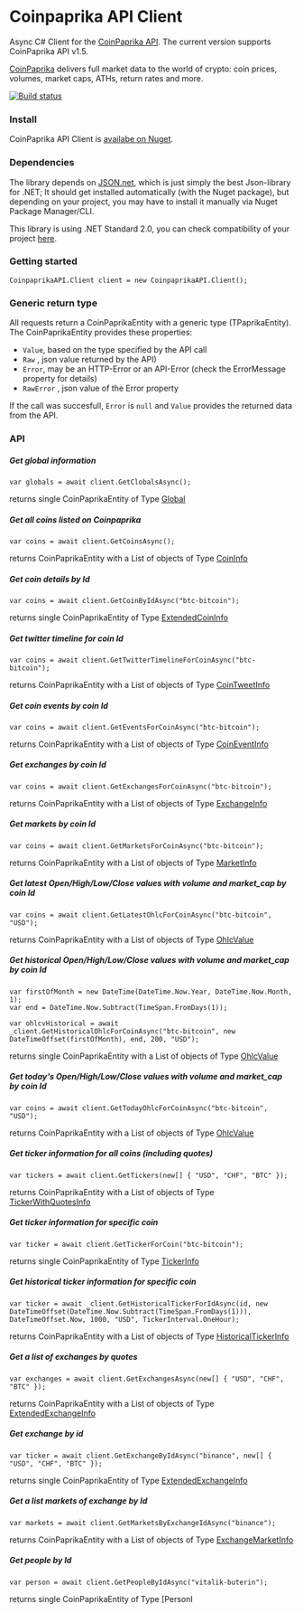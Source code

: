 # Coinpaprika API Client
Async C# Client for the [CoinPaprika API](https://api.coinpaprika.com/). The current version supports CoinPaprika API v1.5.

[CoinPaprika](https://coinpaprika.com/) delivers full market data to the world of crypto: coin prices, volumes, market caps, ATHs, return rates and more.

[![Build status](https://ci.appveyor.com/api/projects/status/ot4gk0t8rg1apxac/branch/master?svg=true)](https://ci.appveyor.com/project/MSiccDev/coinpaprikaapi/branch/master) 



### Install
CoinPaprika API Client is [availabe on Nuget](https://www.nuget.org/packages/CoinpaprikaAPI/).

### Dependencies
The library depends on [JSON.net](https://www.nuget.org/packages/Newtonsoft.Json), which is just simply the best Json-library for .NET; It should get installed automatically (with the Nuget package), but depending on your project, you may have to install it manually via Nuget Package Manager/CLI. 

This library is using .NET Standard 2.0, you can check compatibility of your project [here](https://docs.microsoft.com/en-us/dotnet/standard/net-standard#net-implementation-support).


### Getting started
```
CoinpaprikaAPI.Client client = new CoinpaprikaAPI.Client();
```

### Generic return type
All requests return a CoinPaprikaEntity with a generic type (TPaprikaEntity). The CoinPaprikaEntity provides these properties:
+ `Value`, based on the type specified by the API call
+ `Raw` , json value returned by the API)
+ `Error`, may be an HTTP-Error or an API-Error (check the ErrorMessage property for details)
+ `RawError` , json value of the Error property

If the call was succesfull, `Error` is `null` and `Value` provides the returned data from the API.

### API

##### Get global information
```
var globals = await client.GetClobalsAsync();
```
returns single CoinPaprikaEntity of Type [Global](https://github.com/MSiccDev/CoinpaprikaAPI/blob/master/CoinpaprikaAPI/Entity/Global.cs)

##### Get all coins listed on Coinpaprika
```
var coins = await client.GetCoinsAsync();
```
returns CoinPaprikaEntity with a List of objects of Type [CoinInfo](https://github.com/MSiccDev/CoinpaprikaAPI/blob/master/CoinpaprikaAPI/Entity/CoinInfo.cs)

##### Get coin details by Id
```
var coins = await client.GetCoinByIdAsync("btc-bitcoin");
```
returns single CoinPaprikaEntity of Type [ExtendedCoinInfo](https://github.com/MSiccDev/CoinpaprikaAPI/blob/master/CoinpaprikaAPI/Entity/ExtendedCoinInfo.cs)

##### Get twitter timeline for coin Id
```
var coins = await client.GetTwitterTimelineForCoinAsync("btc-bitcoin");
```
returns CoinPaprikaEntity with a List of objects of Type [CoinTweetInfo](https://github.com/MSiccDev/CoinpaprikaAPI/blob/master/CoinpaprikaAPI/Entity/CoinTweetInfo.cs)

##### Get coin events by coin Id
```
var coins = await client.GetEventsForCoinAsync("btc-bitcoin");
```
returns CoinPaprikaEntity with a List of objects of Type [CoinEventInfo](https://github.com/MSiccDev/CoinpaprikaAPI/blob/master/CoinpaprikaAPI/Entity/CoinEventInfo.cs)

##### Get exchanges by coin Id
```
var coins = await client.GetExchangesForCoinAsync("btc-bitcoin");
```
returns CoinPaprikaEntity with a List of objects of Type [ExchangeInfo](https://github.com/MSiccDev/CoinpaprikaAPI/blob/master/CoinpaprikaAPI/Entity/ExchangeInfo.cs)

##### Get markets by coin Id
```
var coins = await client.GetMarketsForCoinAsync("btc-bitcoin");
```
returns CoinPaprikaEntity with a List of objects of Type [MarketInfo](https://github.com/MSiccDev/CoinpaprikaAPI/blob/master/CoinpaprikaAPI/Entity/MarketInfo.cs)

##### Get latest Open/High/Low/Close values with volume and market_cap by coin Id
```
var coins = await client.GetLatestOhlcForCoinAsync("btc-bitcoin", "USD");
```
returns CoinPaprikaEntity with a List of objects of Type [OhlcValue](https://github.com/MSiccDev/CoinpaprikaAPI/blob/master/CoinpaprikaAPI/Entity/OhlcValue.cs)

##### Get historical Open/High/Low/Close values with volume and market_cap by coin Id
```
var firstOfMonth = new DateTime(DateTime.Now.Year, DateTime.Now.Month, 1);
var end = DateTime.Now.Subtract(TimeSpan.FromDays(1));

var ohlcvHistorical = await _client.GetHistoricalOhlcForCoinAsync("btc-bitcoin", new DateTimeOffset(firstOfMonth), end, 200, "USD");

```
returns single CoinPaprikaEntity with a List of objects of Type [OhlcValue](https://github.com/MSiccDev/CoinpaprikaAPI/blob/master/CoinpaprikaAPI/Entity/OhlcValue.cs)

##### Get today's Open/High/Low/Close values with volume and market_cap by coin Id
```
var coins = await client.GetTodayOhlcForCoinAsync("btc-bitcoin", "USD");
```
returns CoinPaprikaEntity with a List of objects of Type [OhlcValue](https://github.com/MSiccDev/CoinpaprikaAPI/blob/master/CoinpaprikaAPI/Entity/OhlcValue.cs)

##### Get ticker information for all coins (including quotes)
```
var tickers = await client.GetTickers(new[] { "USD", "CHF", "BTC" });
```
returns CoinPaprikaEntity with a List of objects of Type [TickerWithQuotesInfo](https://github.com/MSiccDev/CoinpaprikaAPI/blob/master/CoinpaprikaAPI/Entity/TickerWithQuotesInfo.cs)

##### Get ticker information for specific coin
```
var ticker = await client.GetTickerForCoin("btc-bitcoin");
```
returns single CoinPaprikaEntity of Type [TickerInfo](https://github.com/MSiccDev/CoinpaprikaAPI/blob/master/CoinpaprikaAPI/Entity/TickerInfo.cs)

##### Get historical ticker information for specific coin
```
var ticker = await _client.GetHistoricalTickerForIdAsync(id, new DateTimeOffset(DateTime.Now.Subtract(TimeSpan.FromDays(1))), DateTimeOffset.Now, 1000, "USD", TickerInterval.OneHour);
```
returns CoinPaprikaEntity with a List of objects of Type [HistoricalTickerInfo](https://github.com/MSiccDev/CoinpaprikaAPI/blob/master/CoinpaprikaAPI/Entity/HistoricalTickerInfo.cs)


##### Get a list of exchanges by quotes
```
var exchanges = await client.GetExchangesAsync(new[] { "USD", "CHF", "BTC" });
```
returns CoinPaprikaEntity with a List of objects of Type [ExtendedExchangeInfo](https://github.com/MSiccDev/CoinpaprikaAPI/blob/master/CoinpaprikaAPI/Entity/ExtendedExchangeInfo.cs)

##### Get exchange by id
```
var ticker = await client.GetExchangeByIdAsync("binance", new[] { "USD", "CHF", "BTC" });
```
returns single CoinPaprikaEntity of Type [ExtendedExchangeInfo](https://github.com/MSiccDev/CoinpaprikaAPI/blob/master/CoinpaprikaAPI/Entity/ExtendedExchangeInfo.cs)

##### Get a list markets of exchange by Id
```
var markets = await client.GetMarketsByExchangeIdAsync("binance");
```
returns CoinPaprikaEntity with a List of objects of Type [ExchangeMarketInfo](https://github.com/MSiccDev/CoinpaprikaAPI/blob/master/CoinpaprikaAPI/Entity/ExchangeMarketInfo.cs)

##### Get people by Id
```
var person = await client.GetPeopleByIdAsync("vitalik-buterin");
```
returns single CoinPaprikaEntity of Type [PersonI